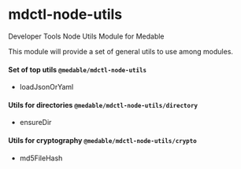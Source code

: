 # mdctl-node-utils

Developer Tools Node Utils Module for Medable
 
This module will provide a set of general utils to use among modules.

#### Set of top utils `@medable/mdctl-node-utils`

- loadJsonOrYaml

#### Utils for directories `@medable/mdctl-node-utils/directory`

- ensureDir

#### Utils for cryptography `@medable/mdctl-node-utils/crypto`

- md5FileHash
